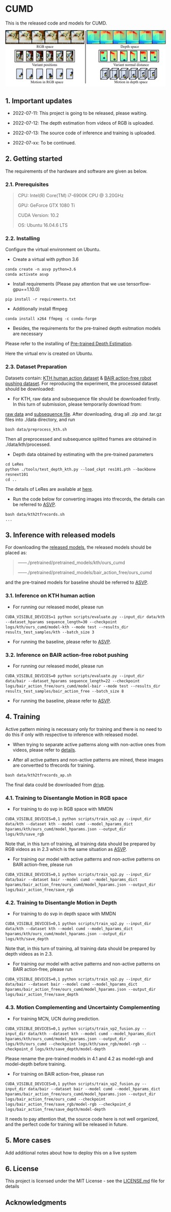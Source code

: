 # CUMD

This is the released code and models for CUMD.

![image](https://github.com/tolearnmuch/CUMD/blob/main/figs/Figure%201_9.png)

## 1. Important updates

* 2022-07-11: This project is going to be released, please waiting.

* 2022-07-12: The depth estimation from videos of RGB is uploaded.

* 2022-07-13: The source code of inference and training is uploaded.

* 2022-07-xx: To be continued.

## 2. Getting started

The requirements of the hardware and software are given as below.

### 2.1. Prerequisites

> CPU: Intel(R) Core(TM) i7-6900K CPU @ 3.20GHz
>
> GPU: GeForce GTX 1080 Ti
> 
> CUDA Version: 10.2
> 
> OS: Ubuntu 16.04.6 LTS

### 2.2. Installing

Configure the virtual environment on Ubuntu.

* Create a virtual with python 3.6

```
conda create -n asvp python=3.6
conda activate asvp
```

* Install requirements (Please pay attention that we use tensorflow-gpu==1.10.0)

```
pip install -r requirements.txt
```

* Additionally install ffmpeg

```
conda install x264 ffmpeg -c conda-forge
```

* Besides, the requirements for the pre-trained depth esitmation models are necessary 

Please refer to the installing of [Pre-trained Depth Estimation](https://github.com/aim-uofa/AdelaiDepth/tree/main/LeReS).

Here the virtual env is created on Ubuntu.

### 2.3. Dataset Preparation

Datasets contain: [KTH human action dataset](https://www.csc.kth.se/cvap/actions/) & [BAIR action-free robot pushing dataset](https://sites.google.com/view/sna-visual-mpc/). For reproducing the experiment, the processed dataset should be downloaded:

* For KTH, raw data and subsequence file should be downloaded firstly. In this turn of submission, please temporarily download from:

[raw data](https://mega.nz/folder/JREhlAKB#U26ufSZcVSiw0EOOlW6pMw) and [subsequence file](https://mega.nz/folder/EVMiRJhB#Gboh1r5PmbqGv97db2974w). After downloading, drag all .zip and .tar.gz files into ./data directory, and run

```
bash data/preprocess_kth.sh
```

Then all preprocessed and subsequence splitted frames are obtained in ./data/kth/processed.

* Depth data obtained by estimating with the pre-trained parameters

```
cd LeRes
python ./tools/test_depth_kth.py --load_ckpt res101.pth --backbone resnext101
cd ..
```

The details of LeRes are available at [here](https://github.com/tolearnmuch/CUMD/tree/main/LeReS).

* Run the code below for converting images into tfrecords, the details can be referred to [ASVP](https://github.com/tolearnmuch/ASVP).

```
bash data/kth2tfrecords.sh 
...
```

## 3. Inference with released models

For downloading the [released models](https://mega.nz/folder/pFsBiDwa#3k4qgxMbHidNmEQfTBkqGw), the released models should be placed as:

>——./pretrained/pretrained_models/kth/ours_cumd
>
>——./pretrained/pretrained_models/bair_action_free/ours_cumd

and the pre-trained models for baseline should be referred to [ASVP](https://github.com/tolearnmuch/ASVP).

### 3.1. Inference on KTH human action

* For running our released model, please run

```
CUDA_VISIBLE_DEVICES=1 python scripts/evaluate.py --input_dir data/kth --dataset_hparams sequence_length=30 --checkpoint logs/kth/ours_cumd/model-kth --mode test --results_dir results_test_samples/kth --batch_size 3
```

* For running the baseline, please refer to [ASVP](https://github.com/tolearnmuch/ASVP).

### 3.2. Inference on BAIR action-free robot pushing

* For running our released model, please run

```
CUDA_VISIBLE_DEVICES=0 python scripts/evaluate.py --input_dir data/bair --dataset_hparams sequence_length=22 --checkpoint logs/bair_action_free/ours_cumd/model-bair --mode test --results_dir results_test_samples/bair_action_free --batch_size 8
```

* For running the baseline, please refer to [ASVP](https://github.com/tolearnmuch/ASVP).

## 4. Training

Active pattern mining is necessary only for training and there is no need to do this if only with respective to inference with released model.

* When trying to separate active patterns along with non-active ones from videos, please refer to [details](https://github.com/Anonymous-Submission-ID/Anonymous-Submission/tree/main/separating_active_patterns/).

* After all active patters and non-active patterns are mined, these images are convertted to tfrecords for training.

```
bash data/kth2tfrecords_ap.sh
```

The final data could be downloaded from [drive](https://mega.nz/folder/VVlUiZII#kqCMjIRfCoS4IoOuMjTXZg/).

### 4.1. Training to Disentangle Motion in RGB space

* For training to do svp in RGB space with MMDN

```
CUDA_VISIBLE_DEVICES=0,1 python scripts/train_vp2.py --input_dir data/kth --dataset kth --model cumd --model_hparams_dict hparams/kth/ours_cumd/model_hparams.json --output_dir logs/kth/save_rgb
```

Note that, in this turn of training, all training data should be prepared by RGB videos as in 2.3 which is the same situation as [ASVP](https://github.com/tolearnmuch/ASVP).

* For training our model with active patterns and non-active patterns on BAIR action-free, please run

```
CUDA_VISIBLE_DEVICES=0,1 python scripts/train_vp2.py --input_dir data/bair --dataset bair --model cumd --model_hparams_dict hparams/bair_action_free/ours_cumd/model_hparams.json --output_dir logs/bair_action_free/save_rgb
```

### 4.2. Training to Disentangle Motion in Depth

* For training to do svp in depth space with MMDN

```
CUDA_VISIBLE_DEVICES=0,1 python scripts/train_vp2.py --input_dir data/kth --dataset kth --model cumd --model_hparams_dict hparams/kth/ours_cumd/model_hparams.json --output_dir logs/kth/save_depth
```

Note that, in this turn of training, all training data should be prepared by depth videos as in 2.3.

* For training our model with active patterns and non-active patterns on BAIR action-free, please run

```
CUDA_VISIBLE_DEVICES=0,1 python scripts/train_vp2.py --input_dir data/bair --dataset bair --model cumd --model_hparams_dict hparams/bair_action_free/ours_cumd/model_hparams.json --output_dir logs/bair_action_free/save_depth
```

### 4.3. Motion Complementing and Uncertainty Complementing

* For training MCN, UCN during prediction.

```
CUDA_VISIBLE_DEVICES=0,1 python scripts/train_vp2_fusion.py --input_dir data/kth --dataset kth --model cumd --model_hparams_dict hparams/kth/ours_cumd/model_hparams.json --output_dir logs/kth/ours_cumd --checkpoint logs/kth/save_rgb/model-rgb --checkpoint_d logs/kth/save_depth/model-depth
```

Please rename the pre-trained models in 4.1 and 4.2 as model-rgb and model-depth before training.

* For training on BAIR action-free, please run

```
CUDA_VISIBLE_DEVICES=0,1 python scripts/train_vp2_fusion.py --input_dir data/bair --dataset bair --model cumd --model_hparams_dict hparams/bair_action_free/ours_cumd/model_hparams.json --output_dir logs/bair_action_free/ours_cumd --checkpoint logs/bair_action_free/save_rgb/model-rgb --checkpoint_d logs/bair_action_free/save_depth/model-depth
```

It needs to pay attention that, the source code here is not well organized, and the perfect code for training will be released in future.

## 5. More cases

Add additional notes about how to deploy this on a live system

## 6. License

This project is licensed under the MIT License - see the [LICENSE.md](LICENSE.md) file for details

## Acknowledgments



